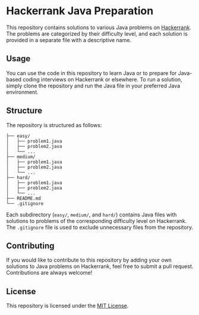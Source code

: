 # Hackerrank Java Preparation

This repository contains solutions to various Java problems on [Hackerrank](https://www.hackerrank.com/domains/Java). The problems are categorized by their difficulty level, and each solution is provided in a separate file with a descriptive name.

## Usage

You can use the code in this repository to learn Java or to prepare for Java-based coding interviews on Hackerrank or elsewhere. To run a solution, simply clone the repository and run the Java file in your preferred Java environment.

## Structure

The repository is structured as follows:
```
├── easy/
│   ├── problem1.java
│   ├── problem2.java
│   └── ...
├── medium/
│   ├── problem1.java
│   ├── problem2.java
│   └── ...
├── hard/
│   ├── problem1.java
│   ├── problem2.java
│   └── ...
├── README.md
└── .gitignore
```


Each subdirectory (`easy/`, `medium/`, and `hard/`) contains Java files with solutions to problems of the corresponding difficulty level on Hackerrank. The `.gitignore` file is used to exclude unnecessary files from the repository.

## Contributing

If you would like to contribute to this repository by adding your own solutions to Java problems on Hackerrank, feel free to submit a pull request. Contributions are always welcome!

## License

This repository is licensed under the [MIT License](LICENSE).